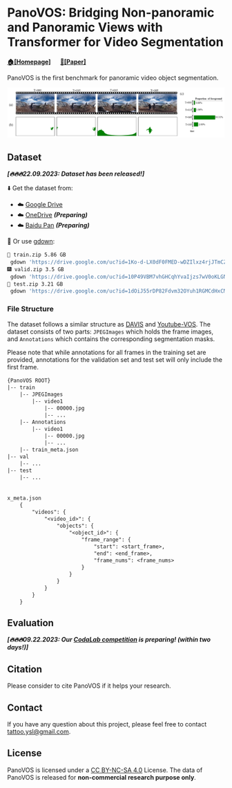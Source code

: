 # PanoVOS: Bridging Non-panoramic and Panoramic Views with Transformer for Video Segmentation 

**[🏠[Homepage]](https://shilinyan99.github.io/PanoVOS/)** &emsp; **[📄[Paper]]()**


PanoVOS is the first benchmark for panoramic video object segmentation. 

![PanoVOS overview](./image/teaser.png)


## Dataset

***[🔥🔥🔥22.09.2023: Dataset has been released!]***

⬇️ Get the dataset from: 

 - ☁️ [Google Drive](https://drive.google.com/drive/folders/18dki-y3bTdoLcoJgdvKmaiqcqlUfBgyA?usp=drive_link)
 - ☁️ [OneDrive]() ***(Preparing)***
 - ☁️ [Baidu Pan]() ***(Preparing)***


🤗 Or use [gdown](https://github.com/wkentaro/gdown):

 ```bash
 🎉 train.zip 5.86 GB
  gdown 'https://drive.google.com/uc?id=1Ko-d-LX0dF0FMED-wDZIlxz4rjJTmCZ-'
🎆 valid.zip 3.5 GB
  gdown 'https://drive.google.com/uc?id=10P49VBM7vhGHCqhYvaIjzs7wV0oKLGNl'
📌 test.zip 3.21 GB
  gdown 'https://drive.google.com/uc?id=1dOiJ55rDP82Fdvm32OYuh1RGMCdHxCMe'
 ```

### File Structure
The dataset follows a similar structure as [DAVIS](https://davischallenge.org/) and [Youtube-VOS](https://youtube-vos.org/). The dataset consists of two parts: `JPEGImages` which holds the frame images, and `Annotations` which contains the corresponding segmentation masks. 

Please note that while annotations for all frames in the training set are provided, annotations for the validation set and test set will only include the first frame.

```
{PanoVOS ROOT}
|-- train
    |-- JPEGImages
        |-- video1
            |-- 00000.jpg
            |-- ...
    |-- Annotations
        |-- video1
            |-- 00000.jpg
            |-- ...
    |-- train_meta.json
|-- val
    |-- ...
|-- test
    |-- ...


x_meta.json
    {
        "videos": {
            "<video_id>": {
                "objects": {
                    "<object_id>": {
                        "frame_range": {
                            "start": <start_frame>,
                            "end": <end_frame>,
                            "frame_nums": <frame_nums>
                        }
                    }
                }
            }
        }
    }

```


## Evaluation

***[🔥🔥🔥09.22.2023: Our [CodaLab competition]() is preparing! (within two days!)]***


## Citation
Please consider to cite PanoVOS if it helps your research.

## Contact
If you have any question about this project, please feel free to contact tattoo.ysl@gmail.com.

## License
PanoVOS is licensed under a [CC BY-NC-SA 4.0](https://creativecommons.org/licenses/by-nc-sa/4.0/) License. The data of PanoVOS is released for <strong>non-commercial research purpose only</strong>.
